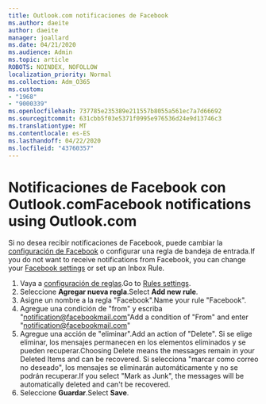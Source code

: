 ```yaml
---
title: Outlook.com notificaciones de Facebook
ms.author: daeite
author: daeite
manager: joallard
ms.date: 04/21/2020
ms.audience: Admin
ms.topic: article
ROBOTS: NOINDEX, NOFOLLOW
localization_priority: Normal
ms.collection: Adm_O365
ms.custom:
- "1968"
- "9000339"
ms.openlocfilehash: 737785e235389e211557b8055a561ec7a7d66692
ms.sourcegitcommit: 631cbb5f03e5371f0995e976536d24e9d13746c3
ms.translationtype: MT
ms.contentlocale: es-ES
ms.lasthandoff: 04/22/2020
ms.locfileid: "43760357"
---
```

# <a name="facebook-notifications-using-outlookcom"></a><span data-ttu-id="b4eec-102">Notificaciones de Facebook con Outlook.com</span><span class="sxs-lookup"><span data-stu-id="b4eec-102">Facebook notifications using Outlook.com</span></span>

<span data-ttu-id="b4eec-103">Si no desea recibir notificaciones de Facebook, puede cambiar la [configuración de Facebook](https://aka.ms/facebook-notifications-settings) o configurar una regla de bandeja de entrada.</span><span class="sxs-lookup"><span data-stu-id="b4eec-103">If you do not want to receive notifications from Facebook, you can change your [Facebook settings](https://aka.ms/facebook-notifications-settings) or set up an Inbox Rule.</span></span>

1. <span data-ttu-id="b4eec-104">Vaya a [configuración de reglas](https://outlook.live.com/mail/options/mail/rules/inboxRules).</span><span class="sxs-lookup"><span data-stu-id="b4eec-104">Go to [Rules settings](https://outlook.live.com/mail/options/mail/rules/inboxRules).</span></span>
1. <span data-ttu-id="b4eec-105">Seleccione **Agregar nueva regla**.</span><span class="sxs-lookup"><span data-stu-id="b4eec-105">Select **Add new rule**.</span></span>
1. <span data-ttu-id="b4eec-106">Asigne un nombre a la regla "Facebook".</span><span class="sxs-lookup"><span data-stu-id="b4eec-106">Name your rule "Facebook".</span></span>
1. <span data-ttu-id="b4eec-107">Agregue una condición de "from" y escriba "notification@facebookmail.com"</span><span class="sxs-lookup"><span data-stu-id="b4eec-107">Add a condition of "From" and enter "notification@facebookmail.com"</span></span>
1. <span data-ttu-id="b4eec-108">Agregue una acción de "eliminar".</span><span class="sxs-lookup"><span data-stu-id="b4eec-108">Add an action of "Delete".</span></span> <span data-ttu-id="b4eec-109">Si se elige eliminar, los mensajes permanecen en los elementos eliminados y se pueden recuperar.</span><span class="sxs-lookup"><span data-stu-id="b4eec-109">Choosing Delete means the messages remain in your Deleted Items and can be recovered.</span></span> <span data-ttu-id="b4eec-110">Si selecciona "marcar como correo no deseado", los mensajes se eliminarán automáticamente y no se podrán recuperar.</span><span class="sxs-lookup"><span data-stu-id="b4eec-110">If you select "Mark as Junk", the messages will be automatically deleted and can't be recovered.</span></span>
1. <span data-ttu-id="b4eec-111">Seleccione **Guardar**.</span><span class="sxs-lookup"><span data-stu-id="b4eec-111">Select **Save**.</span></span>
